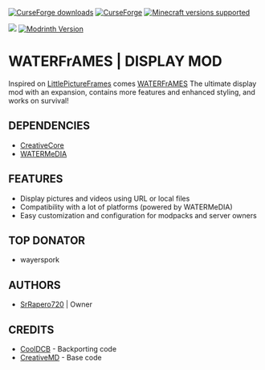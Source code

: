 [![CurseForge downloads](https://cf.way2muchnoise.eu/waterframes.svg?badge_style=for_the_badge)](https://www.curseforge.com/minecraft/mc-mods/waterframes)
[![CurseForge](https://img.shields.io/curseforge/v/834607?style=for-the-badge&label=curseforge&labelColor=%232d2d2d&color=%23e04e14&link=https%3A%2F%2Fwww.curseforge.com%2Fminecraft%2Fmc-mods%2Fwaterframes%2Ffiles)](https://www.curseforge.com/minecraft/mc-mods/waterframes/files)
[![Minecraft versions supported](https://cf.way2muchnoise.eu/versions/Supports_waterframes_all.svg?badge_style=for_the_badge)](https://www.curseforge.com/minecraft/mc-mods/waterframes/files)

[![](https://dcbadge.vercel.app/api/server/cuYAzzZ)](https://discord.gg/cuYAzzZ)
[![Modrinth Version](https://img.shields.io/modrinth/v/waterframes?style=for-the-badge&logo=modrinth&label=MODRINTH&color=%231bd96a)](https://modrinth.com/mod/waterframes)<br>

# WATERFrAMES | DISPLAY MOD
Inspired on [LittlePictureFrames](https://github.com/CreativeMD/LittleFrames) 
comes [WATERFrAMES](https://www.curseforge.com/minecraft/mc-mods/waterframes)
The ultimate display mod with an expansion, contains more features and enhanced 
styling, and works on survival!

## DEPENDENCIES
- [CreativeCore](https://beta.curseforge.com/minecraft/mc-mods/creativecore/files/4394989)
- [WATERMeDIA](https://beta.curseforge.com/minecraft/mc-mods/watermedia)

## FEATURES
- Display pictures and videos using URL or local files
- Compatibility with a lot of platforms (powered by WATERMeDIA)
- Easy customization and configuration for modpacks and server owners

## TOP DONATOR
- wayerspork

## AUTHORS
- [SrRapero720](https://github.com/SrRapero720) | Owner

## CREDITS
- [CoolDCB](https://github.com/CoolDCB) - Backporting code
- [CreativeMD](https://github.com/CreativeMD) - Base code